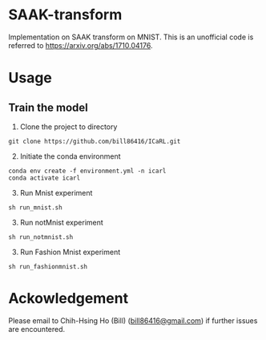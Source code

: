 # SAAK-transform
Implementation on SAAK transform on MNIST. This is an unofficial code is referred to https://arxiv.org/abs/1710.04176.

# Usage
##  Train the model
1. Clone the project to directory 
```
git clone https://github.com/bill86416/ICaRL.git
```
2. Initiate the conda environment
```
conda env create -f environment.yml -n icarl
conda activate icarl
```
3. Run Mnist experiment
```
sh run_mnist.sh
```
3. Run notMnist experiment
```
sh run_notmnist.sh
```
3. Run Fashion Mnist experiment
```
sh run_fashionmnist.sh
```

# Ackowledgement
Please email to Chih-Hsing Ho (Bill) (bill86416@gmail.com) if further issues are encountered.

